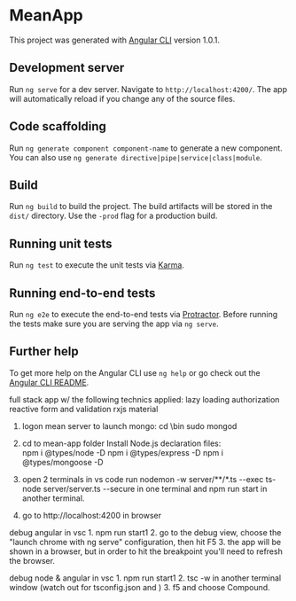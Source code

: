 # MeanApp

This project was generated with [Angular CLI](https://github.com/angular/angular-cli) version 1.0.1.

## Development server

Run `ng serve` for a dev server. Navigate to `http://localhost:4200/`. The app will automatically reload if you change any of the source files.

## Code scaffolding

Run `ng generate component component-name` to generate a new component. You can also use `ng generate directive|pipe|service|class|module`.

## Build

Run `ng build` to build the project. The build artifacts will be stored in the `dist/` directory. Use the `-prod` flag for a production build.

## Running unit tests

Run `ng test` to execute the unit tests via [Karma](https://karma-runner.github.io).

## Running end-to-end tests

Run `ng e2e` to execute the end-to-end tests via [Protractor](http://www.protractortest.org/).
Before running the tests make sure you are serving the app via `ng serve`.

## Further help

To get more help on the Angular CLI use `ng help` or go check out the [Angular CLI README](https://github.com/angular/angular-cli/blob/master/README.md).

full stack app w/ the following technics applied:
    lazy loading
    authorization
    reactive form and validation
    rxjs
    material

1. logon mean server to launch mongo:
    cd \bin
    sudo mongod
2. cd to mean-app folder
    Install Node.js declaration files:    
        npm i @types/node -D
        npm i @types/express -D
        npm i @types/mongoose -D

3. open 2 terminals in vs code
    run nodemon -w server/**/*.ts --exec ts-node server/server.ts --secure in one terminal
    and npm run start in another terminal.
4. go to http://localhost:4200 in browser

debug angular in vsc
    1. npm run start1
    2. go to the debug view, choose the "launch chrome with ng serve" configuration, then hit F5
    3. the app will be shown in a browser, but in order to hit the breakpoint you'll need to       refresh the browser.

debug node & angular in vsc
    1. npm run start1 
    2. tsc -w in another terminal window (watch out for tsconfig.json and )
    3. f5 and choose Compound.    
